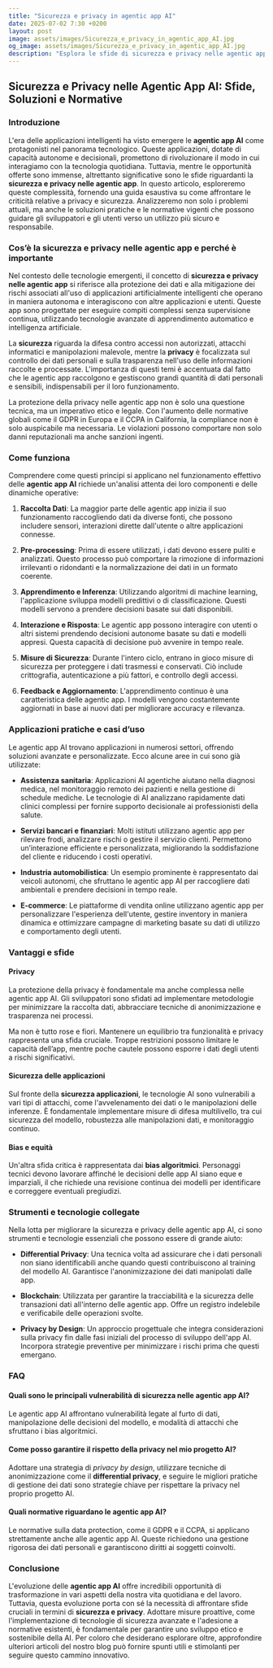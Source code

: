 ```yaml
---
title: "Sicurezza e privacy in agentic app AI"
date: 2025-07-02 7:30 +0200
layout: post
image: assets/images/Sicurezza_e_privacy_in_agentic_app_AI.jpg
og_image: assets/images/Sicurezza_e_privacy_in_agentic_app_AI.jpg
description: "Esplora le sfide di sicurezza e privacy nelle agentic app AI con soluzioni pratiche e normative; proteggi i tuoi dati e scopri tutti i dettagli ora!"
---
```


## Sicurezza e Privacy nelle Agentic App AI: Sfide, Soluzioni e Normative

### Introduzione

L'era delle applicazioni intelligenti ha visto emergere le **agentic app AI** come protagonisti nel panorama tecnologico. Queste applicazioni, dotate di capacità autonome e decisionali, promettono di rivoluzionare il modo in cui interagiamo con la tecnologia quotidiana. Tuttavia, mentre le opportunità offerte sono immense, altrettanto significative sono le sfide riguardanti la **sicurezza e privacy nelle agentic app**. In questo articolo, esploreremo queste complessità, fornendo una guida esaustiva su come affrontare le criticità relative a privacy e sicurezza. Analizzeremo non solo i problemi attuali, ma anche le soluzioni pratiche e le normative vigenti che possono guidare gli sviluppatori e gli utenti verso un utilizzo più sicuro e responsabile.

### Cos’è la sicurezza e privacy nelle agentic app e perché è importante

Nel contesto delle tecnologie emergenti, il concetto di **sicurezza e privacy nelle agentic app** si riferisce alla protezione dei dati e alla mitigazione dei rischi associati all'uso di applicazioni artificialmente intelligenti che operano in maniera autonoma e interagiscono con altre applicazioni e utenti. Queste app sono progettate per eseguire compiti complessi senza supervisione continua, utilizzando tecnologie avanzate di apprendimento automatico e intelligenza artificiale.

La **sicurezza** riguarda la difesa contro accessi non autorizzati, attacchi informatici e manipolazioni malevole, mentre la **privacy** è focalizzata sul controllo dei dati personali e sulla trasparenza nell'uso delle informazioni raccolte e processate. L'importanza di questi temi è accentuata dal fatto che le agentic app raccolgono e gestiscono grandi quantità di dati personali e sensibili, indispensabili per il loro funzionamento.

La protezione della privacy nelle agentic app non è solo una questione tecnica, ma un imperativo etico e legale. Con l'aumento delle normative globali come il GDPR in Europa e il CCPA in California, la compliance non è solo auspicabile ma necessaria. Le violazioni possono comportare non solo danni reputazionali ma anche sanzioni ingenti.

### Come funziona

Comprendere come questi principi si applicano nel funzionamento effettivo delle **agentic app AI** richiede un'analisi attenta dei loro componenti e delle dinamiche operative:

1. **Raccolta Dati**: La maggior parte delle agentic app inizia il suo funzionamento raccogliendo dati da diverse fonti, che possono includere sensori, interazioni dirette dall'utente o altre applicazioni connesse.

2. **Pre-processing**: Prima di essere utilizzati, i dati devono essere puliti e analizzati. Questo processo può comportare la rimozione di informazioni irrilevanti o ridondanti e la normalizzazione dei dati in un formato coerente.

3. **Apprendimento e Inferenza**: Utilizzando algoritmi di machine learning, l'applicazione sviluppa modelli predittivi o di classificazione. Questi modelli servono a prendere decisioni basate sui dati disponibili.

4. **Interazione e Risposta**: Le agentic app possono interagire con utenti o altri sistemi prendendo decisioni autonome basate su dati e modelli appresi. Questa capacità di decisione può avvenire in tempo reale.

5. **Misure di Sicurezza**: Durante l'intero ciclo, entrano in gioco misure di sicurezza per proteggere i dati trasmessi e conservati. Ciò include crittografia, autenticazione a più fattori, e controllo degli accessi.

6. **Feedback e Aggiornamento**: L'apprendimento continuo è una caratteristica delle agentic app. I modelli vengono costantemente aggiornati in base ai nuovi dati per migliorare accuracy e rilevanza.

### Applicazioni pratiche e casi d’uso

Le agentic app AI trovano applicazioni in numerosi settori, offrendo soluzioni avanzate e personalizzate. Ecco alcune aree in cui sono già utilizzate:

- **Assistenza sanitaria**: Applicazioni AI agentiche aiutano nella diagnosi medica, nel monitoraggio remoto dei pazienti e nella gestione di schedule mediche. Le tecnologie di AI analizzano rapidamente dati clinici complessi per fornire supporto decisionale ai professionisti della salute.

- **Servizi bancari e finanziari**: Molti istituti utilizzano agentic app per rilevare frodi, analizzare rischi o gestire il servizio clienti. Permettono un’interazione efficiente e personalizzata, migliorando la soddisfazione del cliente e riducendo i costi operativi.

- **Industria automobilistica**: Un esempio prominente è rappresentato dai veicoli autonomi, che sfruttano le agentic app AI per raccogliere dati ambientali e prendere decisioni in tempo reale.

- **E-commerce**: Le piattaforme di vendita online utilizzano agentic app per personalizzare l'esperienza dell'utente, gestire inventory in maniera dinamica e ottimizzare campagne di marketing basate su dati di utilizzo e comportamento degli utenti.

### Vantaggi e sfide

#### Privacy

La protezione della privacy è fondamentale ma anche complessa nelle agentic app AI. Gli sviluppatori sono sfidati ad implementare metodologie per minimizzare la raccolta dati, abbracciare tecniche di anonimizzazione e trasparenza nei processi.

Ma non è tutto rose e fiori. Mantenere un equilibrio tra funzionalità e privacy rappresenta una sfida cruciale. Troppe restrizioni possono limitare le capacità dell’app, mentre poche cautele possono esporre i dati degli utenti a rischi significativi.

#### Sicurezza delle applicazioni

Sul fronte della **sicurezza applicazioni**, le tecnologie AI sono vulnerabili a vari tipi di attacchi, come l'avvelenamento dei dati o le manipolazioni delle inferenze. È fondamentale implementare misure di difesa multilivello, tra cui sicurezza del modello, robustezza alle manipolazioni dati, e monitoraggio continuo.

#### Bias e equità

Un'altra sfida critica è rappresentata dai **bias algoritmici**. Personaggi tecnici devono lavorare affinché le decisioni delle app AI siano eque e imparziali, il che richiede una revisione continua dei modelli per identificare e correggere eventuali pregiudizi.

### Strumenti e tecnologie collegate

Nella lotta per migliorare la sicurezza e privacy delle agentic app AI, ci sono strumenti e tecnologie essenziali che possono essere di grande aiuto:

- **Differential Privacy**: Una tecnica volta ad assicurare che i dati personali non siano identificabili anche quando questi contribuiscono al training del modello AI. Garantisce l'anonimizzazione dei dati manipolati dalle app.

- **Blockchain**: Utilizzata per garantire la tracciabilità e la sicurezza delle transazioni dati all'interno delle agentic app. Offre un registro indelebile e verificabile delle operazioni svolte.

- **Privacy by Design**: Un approccio progettuale che integra considerazioni sulla privacy fin dalle fasi iniziali del processo di sviluppo dell'app AI. Incorpora strategie preventive per minimizzare i rischi prima che questi emergano.

### FAQ

#### Quali sono le principali vulnerabilità di sicurezza nelle agentic app AI?

Le agentic app AI affrontano vulnerabilità legate al furto di dati, manipolazione delle decisioni del modello, e modalità di attacchi che sfruttano i bias algoritmici.

#### Come posso garantire il rispetto della privacy nel mio progetto AI?

Adottare una strategia di *privacy by design*, utilizzare tecniche di anonimizzazione come il **differential privacy**, e seguire le migliori pratiche di gestione dei dati sono strategie chiave per rispettare la privacy nel proprio progetto AI.

#### Quali normative riguardano le agentic app AI?

Le normative sulla data protection, come il GDPR e il CCPA, si applicano strettamente anche alle agentic app AI. Queste richiedono una gestione rigorosa dei dati personali e garantiscono diritti ai soggetti coinvolti.

### Conclusione

L'evoluzione delle **agentic app AI** offre incredibili opportunità di trasformazione in vari aspetti della nostra vita quotidiana e del lavoro. Tuttavia, questa evoluzione porta con sé la necessità di affrontare sfide cruciali in termini di **sicurezza e privacy**. Adottare misure proattive, come l'implementazione di tecnologie di sicurezza avanzate e l'adesione a normative esistenti, è fondamentale per garantire uno sviluppo etico e sostenibile della AI. Per coloro che desiderano esplorare oltre, approfondire ulteriori articoli del nostro blog può fornire spunti utili e stimolanti per seguire questo cammino innovativo.